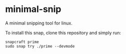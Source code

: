 # minimal-snip
A minimal snipping tool for linux.

To install this snap, clone this repository and simply run:

    snapcraft prime
    sudo snap try ./prime --devmode
    
